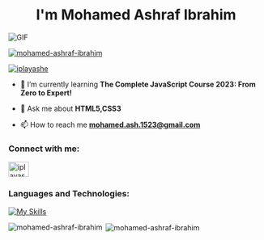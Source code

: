 <h1 align="center">I'm Mohamed Ashraf Ibrahim</h1>



![GIF](https://media.giphy.com/media/aNqEFrYVnsS52/giphy.gif)




<p align="left"> <a href="https://github.com/ryo-ma/github-profile-trophy"><img src="https://github-profile-trophy.vercel.app/?username=mohamed-ashraf-ibrahim" alt="mohamed-ashraf-ibrahim" /></a> </p>

<p align="left"> <a href="https://twitter.com/iplayashe" target="blank"><img src="https://img.shields.io/twitter/follow/iplayashe?logo=twitter&style=for-the-badge" alt="iplayashe" /></a> </p>

- 🌱 I’m currently learning **The Complete JavaScript Course 2023: From Zero to Expert!**

- 💬 Ask me about **HTML5,CSS3**

- 📫 How to reach me **mohamed.ash.1523@gmail.com**

<h3 align="left">Connect with me:</h3>
<p align="left">
<a href="https://twitter.com/iplayashe" target="blank"><img align="center" src="https://raw.githubusercontent.com/rahuldkjain/github-profile-readme-generator/master/src/images/icons/Social/twitter.svg" alt="iplayashe" height="30" width="40" /></a>
</p>

### Languages and Technologies:

[![My Skills](https://skillicons.dev/icons?i=cpp,html,css,js,bootstrap,Babel,figma,xd)](https://skillicons.dev)




<p><img align="left" src="https://github-readme-stats.vercel.app/api/top-langs?username=mohamed-ashraf-ibrahim&show_icons=true&locale=en&layout=compact" alt="mohamed-ashraf-ibrahim" /></p>

<p>&nbsp;<img align="center" src="https://github-readme-stats.vercel.app/api?username=mohamed-ashraf-ibrahim&show_icons=true&locale=en" alt="mohamed-ashraf-ibrahim" /></p>

